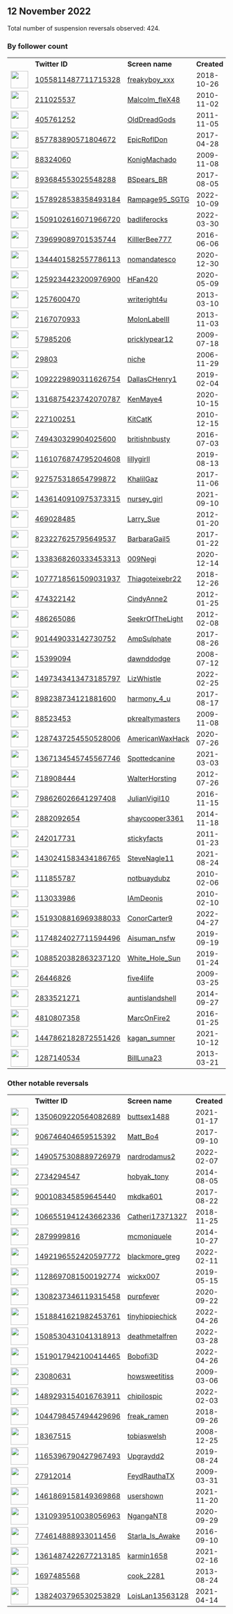 
## 12 November 2022
Total number of suspension reversals observed: 424.

### By follower count
<table><tr><th></th><th align="left">Twitter ID</th><th align="left">Screen name</th>
<th align="left">Created</th><th align="left">Status</th><th align="left">Suspended</th><th align="left">Followers</th>
<tr><td><a href="https://pbs.twimg.com/profile_images/1623220070649565187/abcVk-Of_normal.jpg"><img src="https://pbs.twimg.com/profile_images/1623220070649565187/abcVk-Of_normal.jpg" width="40px" height="40px" align="center"/></a></td><td><a href="https://twitter.com/intent/user?user_id=1055811487711715328">1055811487711715328</a></td><td><a href="https://twitter.com/freakyboy_xxx">freakyboy_xxx</a></td><td>2018-10-26</td><td align="center"></td><td></td><td>145526</td></tr>
<tr><td><a href="https://pbs.twimg.com/profile_images/1648679401897197570/P8E-KK7Z_normal.jpg"><img src="https://pbs.twimg.com/profile_images/1648679401897197570/P8E-KK7Z_normal.jpg" width="40px" height="40px" align="center"/></a></td><td><a href="https://twitter.com/intent/user?user_id=211025537">211025537</a></td><td><a href="https://twitter.com/Malcolm_fleX48">Malcolm_fleX48</a></td><td>2010-11-02</td><td align="center"></td><td></td><td>116741</td></tr>
<tr><td><a href="https://pbs.twimg.com/profile_images/1610851793214242817/HAxl-RMJ_normal.jpg"><img src="https://pbs.twimg.com/profile_images/1610851793214242817/HAxl-RMJ_normal.jpg" width="40px" height="40px" align="center"/></a></td><td><a href="https://twitter.com/intent/user?user_id=405761252">405761252</a></td><td><a href="https://twitter.com/OldDreadGods">OldDreadGods</a></td><td>2011-11-05</td><td align="center"></td><td></td><td>68254</td></tr>
<tr><td><a href="https://pbs.twimg.com/profile_images/1227455085778698246/nvd8qfqK_normal.jpg"><img src="https://pbs.twimg.com/profile_images/1227455085778698246/nvd8qfqK_normal.jpg" width="40px" height="40px" align="center"/></a></td><td><a href="https://twitter.com/intent/user?user_id=857783890571804672">857783890571804672</a></td><td><a href="https://twitter.com/EpicRoflDon">EpicRoflDon</a></td><td>2017-04-28</td><td align="center"></td><td></td><td>33713</td></tr>
<tr><td><a href="https://pbs.twimg.com/profile_images/1617314153491750914/EpcJMsJE_normal.jpg"><img src="https://pbs.twimg.com/profile_images/1617314153491750914/EpcJMsJE_normal.jpg" width="40px" height="40px" align="center"/></a></td><td><a href="https://twitter.com/intent/user?user_id=88324060">88324060</a></td><td><a href="https://twitter.com/KonigMachado">KonigMachado</a></td><td>2009-11-08</td><td align="center"></td><td>2022-10-27</td><td>29549</td></tr>
<tr><td><a href="https://pbs.twimg.com/profile_images/1591441841706115072/ef7uvEA-_normal.jpg"><img src="https://pbs.twimg.com/profile_images/1591441841706115072/ef7uvEA-_normal.jpg" width="40px" height="40px" align="center"/></a></td><td><a href="https://twitter.com/intent/user?user_id=893684553025548288">893684553025548288</a></td><td><a href="https://twitter.com/BSpears_BR">BSpears_BR</a></td><td>2017-08-05</td><td align="center"></td><td></td><td>21316</td></tr>
<tr><td><a href="https://pbs.twimg.com/profile_images/1606672322131369986/u5AxyVV5_normal.jpg"><img src="https://pbs.twimg.com/profile_images/1606672322131369986/u5AxyVV5_normal.jpg" width="40px" height="40px" align="center"/></a></td><td><a href="https://twitter.com/intent/user?user_id=1578928538358493184">1578928538358493184</a></td><td><a href="https://twitter.com/Rampage95_SGTG">Rampage95_SGTG</a></td><td>2022-10-09</td><td align="center">🚫</td><td>2022-11-10</td><td>20835</td></tr>
<tr><td><a href="https://pbs.twimg.com/profile_images/1650558222397235215/qOvzjuCm_normal.jpg"><img src="https://pbs.twimg.com/profile_images/1650558222397235215/qOvzjuCm_normal.jpg" width="40px" height="40px" align="center"/></a></td><td><a href="https://twitter.com/intent/user?user_id=1509102616071966720">1509102616071966720</a></td><td><a href="https://twitter.com/badliferocks">badliferocks</a></td><td>2022-03-30</td><td align="center"></td><td>2022-10-29</td><td>19514</td></tr>
<tr><td><a href="https://pbs.twimg.com/profile_images/1139652838815084544/DOjUYWqC_normal.jpg"><img src="https://pbs.twimg.com/profile_images/1139652838815084544/DOjUYWqC_normal.jpg" width="40px" height="40px" align="center"/></a></td><td><a href="https://twitter.com/intent/user?user_id=739699089701535744">739699089701535744</a></td><td><a href="https://twitter.com/KilllerBee777">KilllerBee777</a></td><td>2016-06-06</td><td align="center"></td><td>2022-10-29</td><td>19497</td></tr>
<tr><td><a href="https://pbs.twimg.com/profile_images/1612516111383408640/hhCuqVU9_normal.jpg"><img src="https://pbs.twimg.com/profile_images/1612516111383408640/hhCuqVU9_normal.jpg" width="40px" height="40px" align="center"/></a></td><td><a href="https://twitter.com/intent/user?user_id=1344401582557786113">1344401582557786113</a></td><td><a href="https://twitter.com/nomandatesco">nomandatesco</a></td><td>2020-12-30</td><td align="center"></td><td>2022-11-01</td><td>18920</td></tr>
<tr><td><a href="https://pbs.twimg.com/profile_images/1259234661257097217/xL4cO9zH_normal.jpg"><img src="https://pbs.twimg.com/profile_images/1259234661257097217/xL4cO9zH_normal.jpg" width="40px" height="40px" align="center"/></a></td><td><a href="https://twitter.com/intent/user?user_id=1259234423200976900">1259234423200976900</a></td><td><a href="https://twitter.com/HFan420">HFan420</a></td><td>2020-05-09</td><td align="center"></td><td>2022-10-19</td><td>11066</td></tr>
<tr><td><a href="https://pbs.twimg.com/profile_images/1106759460754808832/G5zq2h4J_normal.png"><img src="https://pbs.twimg.com/profile_images/1106759460754808832/G5zq2h4J_normal.png" width="40px" height="40px" align="center"/></a></td><td><a href="https://twitter.com/intent/user?user_id=1257600470">1257600470</a></td><td><a href="https://twitter.com/writeright4u">writeright4u</a></td><td>2013-03-10</td><td align="center"></td><td>2022-10-29</td><td>10753</td></tr>
<tr><td><a href="https://pbs.twimg.com/profile_images/1534222504625053699/rdyDauQE_normal.jpg"><img src="https://pbs.twimg.com/profile_images/1534222504625053699/rdyDauQE_normal.jpg" width="40px" height="40px" align="center"/></a></td><td><a href="https://twitter.com/intent/user?user_id=2167070933">2167070933</a></td><td><a href="https://twitter.com/MolonLabeIII">MolonLabeIII</a></td><td>2013-11-03</td><td align="center"></td><td>2022-09-19</td><td>8619</td></tr>
<tr><td><a href="https://pbs.twimg.com/profile_images/1591450095542730753/jgqPtecy_normal.jpg"><img src="https://pbs.twimg.com/profile_images/1591450095542730753/jgqPtecy_normal.jpg" width="40px" height="40px" align="center"/></a></td><td><a href="https://twitter.com/intent/user?user_id=57985206">57985206</a></td><td><a href="https://twitter.com/pricklypear12">pricklypear12</a></td><td>2009-07-18</td><td align="center"></td><td>2022-05-06</td><td>8594</td></tr>
<tr><td><a href="https://pbs.twimg.com/profile_images/1255195320318918662/E3xn8pNH_normal.jpg"><img src="https://pbs.twimg.com/profile_images/1255195320318918662/E3xn8pNH_normal.jpg" width="40px" height="40px" align="center"/></a></td><td><a href="https://twitter.com/intent/user?user_id=29803">29803</a></td><td><a href="https://twitter.com/niche">niche</a></td><td>2006-11-29</td><td align="center">👋</td><td></td><td>8200</td></tr>
<tr><td><a href="https://pbs.twimg.com/profile_images/1542532093594443778/pcsdShba_normal.jpg"><img src="https://pbs.twimg.com/profile_images/1542532093594443778/pcsdShba_normal.jpg" width="40px" height="40px" align="center"/></a></td><td><a href="https://twitter.com/intent/user?user_id=1092229890311626754">1092229890311626754</a></td><td><a href="https://twitter.com/DallasCHenry1">DallasCHenry1</a></td><td>2019-02-04</td><td align="center"></td><td>2022-10-29</td><td>6698</td></tr>
<tr><td><a href="https://pbs.twimg.com/profile_images/1316875989289295874/FfYGVAkk_normal.jpg"><img src="https://pbs.twimg.com/profile_images/1316875989289295874/FfYGVAkk_normal.jpg" width="40px" height="40px" align="center"/></a></td><td><a href="https://twitter.com/intent/user?user_id=1316875423742070787">1316875423742070787</a></td><td><a href="https://twitter.com/KenMaye4">KenMaye4</a></td><td>2020-10-15</td><td align="center"></td><td></td><td>5694</td></tr>
<tr><td><a href="https://pbs.twimg.com/profile_images/1147310119035842560/LfsM1l0Z_normal.jpg"><img src="https://pbs.twimg.com/profile_images/1147310119035842560/LfsM1l0Z_normal.jpg" width="40px" height="40px" align="center"/></a></td><td><a href="https://twitter.com/intent/user?user_id=227100251">227100251</a></td><td><a href="https://twitter.com/KitCatK">KitCatK</a></td><td>2010-12-15</td><td align="center"></td><td></td><td>5385</td></tr>
<tr><td><a href="https://pbs.twimg.com/profile_images/1039110258738819073/jn5aGtcX_normal.jpg"><img src="https://pbs.twimg.com/profile_images/1039110258738819073/jn5aGtcX_normal.jpg" width="40px" height="40px" align="center"/></a></td><td><a href="https://twitter.com/intent/user?user_id=749430329904025600">749430329904025600</a></td><td><a href="https://twitter.com/britishnbusty">britishnbusty</a></td><td>2016-07-03</td><td align="center">🔒🚫</td><td>2022-10-16</td><td>5286</td></tr>
<tr><td><a href="https://pbs.twimg.com/profile_images/1622608385274249217/aHx3yXgL_normal.jpg"><img src="https://pbs.twimg.com/profile_images/1622608385274249217/aHx3yXgL_normal.jpg" width="40px" height="40px" align="center"/></a></td><td><a href="https://twitter.com/intent/user?user_id=1161076874795204608">1161076874795204608</a></td><td><a href="https://twitter.com/lillygirll">lillygirll</a></td><td>2019-08-13</td><td align="center"></td><td>2022-10-29</td><td>5170</td></tr>
<tr><td><a href="https://pbs.twimg.com/profile_images/1607141409441677313/WKdjskJB_normal.jpg"><img src="https://pbs.twimg.com/profile_images/1607141409441677313/WKdjskJB_normal.jpg" width="40px" height="40px" align="center"/></a></td><td><a href="https://twitter.com/intent/user?user_id=927575318654799872">927575318654799872</a></td><td><a href="https://twitter.com/KhalilGaz">KhalilGaz</a></td><td>2017-11-06</td><td align="center"></td><td></td><td>4599</td></tr>
<tr><td><a href="https://pbs.twimg.com/profile_images/1594703242612686849/3bLvfPXD_normal.jpg"><img src="https://pbs.twimg.com/profile_images/1594703242612686849/3bLvfPXD_normal.jpg" width="40px" height="40px" align="center"/></a></td><td><a href="https://twitter.com/intent/user?user_id=1436140910975373315">1436140910975373315</a></td><td><a href="https://twitter.com/nursey_girl">nursey_girl</a></td><td>2021-09-10</td><td align="center"></td><td>2022-10-20</td><td>4216</td></tr>
<tr><td><a href="https://pbs.twimg.com/profile_images/1347686564734840835/V1su_VCO_normal.jpg"><img src="https://pbs.twimg.com/profile_images/1347686564734840835/V1su_VCO_normal.jpg" width="40px" height="40px" align="center"/></a></td><td><a href="https://twitter.com/intent/user?user_id=469028485">469028485</a></td><td><a href="https://twitter.com/Larry_Sue">Larry_Sue</a></td><td>2012-01-20</td><td align="center"></td><td></td><td>4197</td></tr>
<tr><td><a href="https://pbs.twimg.com/profile_images/1010652411680165890/ugMg5KdS_normal.jpg"><img src="https://pbs.twimg.com/profile_images/1010652411680165890/ugMg5KdS_normal.jpg" width="40px" height="40px" align="center"/></a></td><td><a href="https://twitter.com/intent/user?user_id=823227625795649537">823227625795649537</a></td><td><a href="https://twitter.com/BarbaraGail5">BarbaraGail5</a></td><td>2017-01-22</td><td align="center"></td><td></td><td>4143</td></tr>
<tr><td><a href="https://pbs.twimg.com/profile_images/1636772147564621824/kVGXW37y_normal.jpg"><img src="https://pbs.twimg.com/profile_images/1636772147564621824/kVGXW37y_normal.jpg" width="40px" height="40px" align="center"/></a></td><td><a href="https://twitter.com/intent/user?user_id=1338368260333453313">1338368260333453313</a></td><td><a href="https://twitter.com/009Negi">009Negi</a></td><td>2020-12-14</td><td align="center"></td><td>2022-11-06</td><td>4085</td></tr>
<tr><td><a href="https://pbs.twimg.com/profile_images/1424075748143472644/3Df24WkH_normal.jpg"><img src="https://pbs.twimg.com/profile_images/1424075748143472644/3Df24WkH_normal.jpg" width="40px" height="40px" align="center"/></a></td><td><a href="https://twitter.com/intent/user?user_id=1077718561509031937">1077718561509031937</a></td><td><a href="https://twitter.com/Thiagoteixebr22">Thiagoteixebr22</a></td><td>2018-12-26</td><td align="center"></td><td>2022-10-12</td><td>4071</td></tr>
<tr><td><a href="https://pbs.twimg.com/profile_images/1372301116856229893/YcYm42zi_normal.jpg"><img src="https://pbs.twimg.com/profile_images/1372301116856229893/YcYm42zi_normal.jpg" width="40px" height="40px" align="center"/></a></td><td><a href="https://twitter.com/intent/user?user_id=474322142">474322142</a></td><td><a href="https://twitter.com/CindyAnne2">CindyAnne2</a></td><td>2012-01-25</td><td align="center"></td><td>2022-10-28</td><td>4065</td></tr>
<tr><td><a href="https://pbs.twimg.com/profile_images/1226346808835657728/Qwzmteme_normal.jpg"><img src="https://pbs.twimg.com/profile_images/1226346808835657728/Qwzmteme_normal.jpg" width="40px" height="40px" align="center"/></a></td><td><a href="https://twitter.com/intent/user?user_id=486265086">486265086</a></td><td><a href="https://twitter.com/SeekrOfTheLight">SeekrOfTheLight</a></td><td>2012-02-08</td><td align="center"></td><td></td><td>3820</td></tr>
<tr><td><a href="https://pbs.twimg.com/profile_images/1340680120391102470/ZOsl74gS_normal.jpg"><img src="https://pbs.twimg.com/profile_images/1340680120391102470/ZOsl74gS_normal.jpg" width="40px" height="40px" align="center"/></a></td><td><a href="https://twitter.com/intent/user?user_id=901449033142730752">901449033142730752</a></td><td><a href="https://twitter.com/AmpSulphate">AmpSulphate</a></td><td>2017-08-26</td><td align="center"></td><td>2022-11-03</td><td>3430</td></tr>
<tr><td><a href="https://pbs.twimg.com/profile_images/1545819702345211904/FWubjXdQ_normal.jpg"><img src="https://pbs.twimg.com/profile_images/1545819702345211904/FWubjXdQ_normal.jpg" width="40px" height="40px" align="center"/></a></td><td><a href="https://twitter.com/intent/user?user_id=15399094">15399094</a></td><td><a href="https://twitter.com/dawnddodge">dawnddodge</a></td><td>2008-07-12</td><td align="center"></td><td>2022-10-29</td><td>3407</td></tr>
<tr><td><a href="https://pbs.twimg.com/profile_images/1639362317015199744/gCs4O0tj_normal.jpg"><img src="https://pbs.twimg.com/profile_images/1639362317015199744/gCs4O0tj_normal.jpg" width="40px" height="40px" align="center"/></a></td><td><a href="https://twitter.com/intent/user?user_id=1497343413473185797">1497343413473185797</a></td><td><a href="https://twitter.com/LizWhistle">LizWhistle</a></td><td>2022-02-25</td><td align="center"></td><td>2022-10-29</td><td>3221</td></tr>
<tr><td><a href="https://pbs.twimg.com/profile_images/1300111532802498561/e2ZNT4Tk_normal.jpg"><img src="https://pbs.twimg.com/profile_images/1300111532802498561/e2ZNT4Tk_normal.jpg" width="40px" height="40px" align="center"/></a></td><td><a href="https://twitter.com/intent/user?user_id=898238734121881600">898238734121881600</a></td><td><a href="https://twitter.com/harmony_4_u">harmony_4_u</a></td><td>2017-08-17</td><td align="center"></td><td></td><td>3155</td></tr>
<tr><td><a href="https://pbs.twimg.com/profile_images/574943253834809344/9oHq3Cg1_normal.jpeg"><img src="https://pbs.twimg.com/profile_images/574943253834809344/9oHq3Cg1_normal.jpeg" width="40px" height="40px" align="center"/></a></td><td><a href="https://twitter.com/intent/user?user_id=88523453">88523453</a></td><td><a href="https://twitter.com/pkrealtymasters">pkrealtymasters</a></td><td>2009-11-08</td><td align="center"></td><td>2022-06-12</td><td>3151</td></tr>
<tr><td><a href="https://pbs.twimg.com/profile_images/1462273730307108864/ZK4-DdAh_normal.jpg"><img src="https://pbs.twimg.com/profile_images/1462273730307108864/ZK4-DdAh_normal.jpg" width="40px" height="40px" align="center"/></a></td><td><a href="https://twitter.com/intent/user?user_id=1287437254550528006">1287437254550528006</a></td><td><a href="https://twitter.com/AmericanWaxHack">AmericanWaxHack</a></td><td>2020-07-26</td><td align="center"></td><td>2022-10-29</td><td>3120</td></tr>
<tr><td><a href="https://pbs.twimg.com/profile_images/1367134708635635713/jAspj9qx_normal.jpg"><img src="https://pbs.twimg.com/profile_images/1367134708635635713/jAspj9qx_normal.jpg" width="40px" height="40px" align="center"/></a></td><td><a href="https://twitter.com/intent/user?user_id=1367134545745567746">1367134545745567746</a></td><td><a href="https://twitter.com/Spottedcanine">Spottedcanine</a></td><td>2021-03-03</td><td align="center"></td><td>2022-11-11</td><td>2929</td></tr>
<tr><td><a href="https://pbs.twimg.com/profile_images/378800000695874996/63bfc9d554113bab70883c1ff8be4ab5_normal.jpeg"><img src="https://pbs.twimg.com/profile_images/378800000695874996/63bfc9d554113bab70883c1ff8be4ab5_normal.jpeg" width="40px" height="40px" align="center"/></a></td><td><a href="https://twitter.com/intent/user?user_id=718908444">718908444</a></td><td><a href="https://twitter.com/WalterHorsting">WalterHorsting</a></td><td>2012-07-26</td><td align="center"></td><td></td><td>2885</td></tr>
<tr><td><a href="https://pbs.twimg.com/profile_images/1659382118198177792/8sI6LLK6_normal.jpg"><img src="https://pbs.twimg.com/profile_images/1659382118198177792/8sI6LLK6_normal.jpg" width="40px" height="40px" align="center"/></a></td><td><a href="https://twitter.com/intent/user?user_id=798626026641297408">798626026641297408</a></td><td><a href="https://twitter.com/JulianVigil10">JulianVigil10</a></td><td>2016-11-15</td><td align="center"></td><td>2022-10-29</td><td>2785</td></tr>
<tr><td><a href="https://pbs.twimg.com/profile_images/1179918463701262336/Gc2yrbDO_normal.jpg"><img src="https://pbs.twimg.com/profile_images/1179918463701262336/Gc2yrbDO_normal.jpg" width="40px" height="40px" align="center"/></a></td><td><a href="https://twitter.com/intent/user?user_id=2882092654">2882092654</a></td><td><a href="https://twitter.com/shaycooper3361">shaycooper3361</a></td><td>2014-11-18</td><td align="center"></td><td>2022-10-29</td><td>2679</td></tr>
<tr><td><a href="https://pbs.twimg.com/profile_images/636171403029381124/7EvLfbTe_normal.jpg"><img src="https://pbs.twimg.com/profile_images/636171403029381124/7EvLfbTe_normal.jpg" width="40px" height="40px" align="center"/></a></td><td><a href="https://twitter.com/intent/user?user_id=242017731">242017731</a></td><td><a href="https://twitter.com/stickyfacts">stickyfacts</a></td><td>2011-01-23</td><td align="center"></td><td></td><td>2657</td></tr>
<tr><td><a href="https://pbs.twimg.com/profile_images/1601951840232509441/RwXjZlfT_normal.jpg"><img src="https://pbs.twimg.com/profile_images/1601951840232509441/RwXjZlfT_normal.jpg" width="40px" height="40px" align="center"/></a></td><td><a href="https://twitter.com/intent/user?user_id=1430241583434186765">1430241583434186765</a></td><td><a href="https://twitter.com/SteveNagle11">SteveNagle11</a></td><td>2021-08-24</td><td align="center"></td><td>2022-10-29</td><td>2596</td></tr>
<tr><td><a href="https://pbs.twimg.com/profile_images/1511112585290174473/yzQIwwJw_normal.jpg"><img src="https://pbs.twimg.com/profile_images/1511112585290174473/yzQIwwJw_normal.jpg" width="40px" height="40px" align="center"/></a></td><td><a href="https://twitter.com/intent/user?user_id=111855787">111855787</a></td><td><a href="https://twitter.com/notbuaydubz">notbuaydubz</a></td><td>2010-02-06</td><td align="center"></td><td></td><td>2558</td></tr>
<tr><td><a href="https://pbs.twimg.com/profile_images/1633907864732352520/zdcm-Le7_normal.jpg"><img src="https://pbs.twimg.com/profile_images/1633907864732352520/zdcm-Le7_normal.jpg" width="40px" height="40px" align="center"/></a></td><td><a href="https://twitter.com/intent/user?user_id=113033986">113033986</a></td><td><a href="https://twitter.com/IAmDeonis">IAmDeonis</a></td><td>2010-02-10</td><td align="center"></td><td></td><td>2535</td></tr>
<tr><td><a href="https://pbs.twimg.com/profile_images/1519371834768035840/aS1yamQ6_normal.jpg"><img src="https://pbs.twimg.com/profile_images/1519371834768035840/aS1yamQ6_normal.jpg" width="40px" height="40px" align="center"/></a></td><td><a href="https://twitter.com/intent/user?user_id=1519308816969388033">1519308816969388033</a></td><td><a href="https://twitter.com/ConorCarter9">ConorCarter9</a></td><td>2022-04-27</td><td align="center"></td><td>2022-10-20</td><td>2534</td></tr>
<tr><td><a href="https://pbs.twimg.com/profile_images/1591052667983388673/dbr9a9Uc_normal.jpg"><img src="https://pbs.twimg.com/profile_images/1591052667983388673/dbr9a9Uc_normal.jpg" width="40px" height="40px" align="center"/></a></td><td><a href="https://twitter.com/intent/user?user_id=1174824027711594496">1174824027711594496</a></td><td><a href="https://twitter.com/Aisuman_nsfw">Aisuman_nsfw</a></td><td>2019-09-19</td><td align="center">🚫</td><td>2022-09-04</td><td>2475</td></tr>
<tr><td><a href="https://pbs.twimg.com/profile_images/1460275374554861571/MuOPNQks_normal.jpg"><img src="https://pbs.twimg.com/profile_images/1460275374554861571/MuOPNQks_normal.jpg" width="40px" height="40px" align="center"/></a></td><td><a href="https://twitter.com/intent/user?user_id=1088520382863237120">1088520382863237120</a></td><td><a href="https://twitter.com/White_Hole_Sun">White_Hole_Sun</a></td><td>2019-01-24</td><td align="center"></td><td>2022-03-16</td><td>2458</td></tr>
<tr><td><a href="https://pbs.twimg.com/profile_images/586715474802540544/MVhMRgFu_normal.jpg"><img src="https://pbs.twimg.com/profile_images/586715474802540544/MVhMRgFu_normal.jpg" width="40px" height="40px" align="center"/></a></td><td><a href="https://twitter.com/intent/user?user_id=26446826">26446826</a></td><td><a href="https://twitter.com/five4life">five4life</a></td><td>2009-03-25</td><td align="center"></td><td></td><td>2434</td></tr>
<tr><td><a href="https://pbs.twimg.com/profile_images/1630577820274667520/A7C80eUL_normal.jpg"><img src="https://pbs.twimg.com/profile_images/1630577820274667520/A7C80eUL_normal.jpg" width="40px" height="40px" align="center"/></a></td><td><a href="https://twitter.com/intent/user?user_id=2833521271">2833521271</a></td><td><a href="https://twitter.com/auntislandshell">auntislandshell</a></td><td>2014-09-27</td><td align="center"></td><td>2022-10-21</td><td>2322</td></tr>
<tr><td><a href="https://pbs.twimg.com/profile_images/1217811869135753217/EIX6W2Gm_normal.jpg"><img src="https://pbs.twimg.com/profile_images/1217811869135753217/EIX6W2Gm_normal.jpg" width="40px" height="40px" align="center"/></a></td><td><a href="https://twitter.com/intent/user?user_id=4810807358">4810807358</a></td><td><a href="https://twitter.com/MarcOnFire2">MarcOnFire2</a></td><td>2016-01-25</td><td align="center"></td><td></td><td>2316</td></tr>
<tr><td><a href="https://pbs.twimg.com/profile_images/1454636497559244800/PZKxgX82_normal.jpg"><img src="https://pbs.twimg.com/profile_images/1454636497559244800/PZKxgX82_normal.jpg" width="40px" height="40px" align="center"/></a></td><td><a href="https://twitter.com/intent/user?user_id=1447862182872551426">1447862182872551426</a></td><td><a href="https://twitter.com/kagan_sumner">kagan_sumner</a></td><td>2021-10-12</td><td align="center">🚫</td><td>2022-09-22</td><td>2278</td></tr>
<tr><td><a href="https://pbs.twimg.com/profile_images/1612143721809584128/QiQ8eS6y_normal.jpg"><img src="https://pbs.twimg.com/profile_images/1612143721809584128/QiQ8eS6y_normal.jpg" width="40px" height="40px" align="center"/></a></td><td><a href="https://twitter.com/intent/user?user_id=1287140534">1287140534</a></td><td><a href="https://twitter.com/BillLuna23">BillLuna23</a></td><td>2013-03-21</td><td align="center"></td><td>2022-10-29</td><td>2277</td></tr>
</table>

### Other notable reversals
<table><tr><th></th><th align="left">Twitter ID</th><th align="left">Screen name</th>
<th align="left">Created</th><th align="left">Status</th><th align="left">Suspended</th><th align="left">Followers</th>
<tr><td><a href="https://pbs.twimg.com/profile_images/1362877312463740928/I15x8feD_normal.jpg"><img src="https://pbs.twimg.com/profile_images/1362877312463740928/I15x8feD_normal.jpg" width="40px" height="40px" align="center"/></a></td><td><a href="https://twitter.com/intent/user?user_id=1350609220564082689">1350609220564082689</a></td><td><a href="https://twitter.com/buttsex1488">buttsex1488</a></td><td>2021-01-17</td><td align="center"></td><td></td><td>71</td></tr>
<tr><td><a href="https://pbs.twimg.com/profile_images/1351110884911960064/eGsUnKPY_normal.jpg"><img src="https://pbs.twimg.com/profile_images/1351110884911960064/eGsUnKPY_normal.jpg" width="40px" height="40px" align="center"/></a></td><td><a href="https://twitter.com/intent/user?user_id=906746404659515392">906746404659515392</a></td><td><a href="https://twitter.com/Matt_Bo4">Matt_Bo4</a></td><td>2017-09-10</td><td align="center"></td><td>2022-09-23</td><td>623</td></tr>
<tr><td><a href="https://pbs.twimg.com/profile_images/1490575720392929282/GjW5-sJH_normal.jpg"><img src="https://pbs.twimg.com/profile_images/1490575720392929282/GjW5-sJH_normal.jpg" width="40px" height="40px" align="center"/></a></td><td><a href="https://twitter.com/intent/user?user_id=1490575308889726979">1490575308889726979</a></td><td><a href="https://twitter.com/nardrodamus2">nardrodamus2</a></td><td>2022-02-07</td><td align="center"></td><td>2022-10-20</td><td>70</td></tr>
<tr><td><a href="https://pbs.twimg.com/profile_images/1025740301678215173/HGOxKlqg_normal.jpg"><img src="https://pbs.twimg.com/profile_images/1025740301678215173/HGOxKlqg_normal.jpg" width="40px" height="40px" align="center"/></a></td><td><a href="https://twitter.com/intent/user?user_id=2734294547">2734294547</a></td><td><a href="https://twitter.com/hobyak_tony">hobyak_tony</a></td><td>2014-08-05</td><td align="center"></td><td>2022-10-29</td><td>1582</td></tr>
<tr><td><a href="https://pbs.twimg.com/profile_images/1593635441307136000/3W4kEXT7_normal.jpg"><img src="https://pbs.twimg.com/profile_images/1593635441307136000/3W4kEXT7_normal.jpg" width="40px" height="40px" align="center"/></a></td><td><a href="https://twitter.com/intent/user?user_id=900108345859645440">900108345859645440</a></td><td><a href="https://twitter.com/mkdka601">mkdka601</a></td><td>2017-08-22</td><td align="center">🔒👋</td><td>2022-11-02</td><td>1183</td></tr>
<tr><td><a href="https://pbs.twimg.com/profile_images/1066560670907293697/qiuzCTOE_normal.jpg"><img src="https://pbs.twimg.com/profile_images/1066560670907293697/qiuzCTOE_normal.jpg" width="40px" height="40px" align="center"/></a></td><td><a href="https://twitter.com/intent/user?user_id=1066551941243662336">1066551941243662336</a></td><td><a href="https://twitter.com/Catheri17371327">Catheri17371327</a></td><td>2018-11-25</td><td align="center"></td><td>2022-10-29</td><td>2135</td></tr>
<tr><td><a href="https://pbs.twimg.com/profile_images/1572948945923444736/T48dNVwV_normal.jpg"><img src="https://pbs.twimg.com/profile_images/1572948945923444736/T48dNVwV_normal.jpg" width="40px" height="40px" align="center"/></a></td><td><a href="https://twitter.com/intent/user?user_id=2879999816">2879999816</a></td><td><a href="https://twitter.com/mcmoniquele">mcmoniquele</a></td><td>2014-10-27</td><td align="center"></td><td>2022-10-29</td><td>1585</td></tr>
<tr><td><a href="https://pbs.twimg.com/profile_images/1492196699372142594/h7asRg29_normal.png"><img src="https://pbs.twimg.com/profile_images/1492196699372142594/h7asRg29_normal.png" width="40px" height="40px" align="center"/></a></td><td><a href="https://twitter.com/intent/user?user_id=1492196552420597772">1492196552420597772</a></td><td><a href="https://twitter.com/blackmore_greg">blackmore_greg</a></td><td>2022-02-11</td><td align="center"></td><td>2022-10-20</td><td>741</td></tr>
<tr><td><a href="https://pbs.twimg.com/profile_images/1261524743850688514/IQ1RXQTS_normal.jpg"><img src="https://pbs.twimg.com/profile_images/1261524743850688514/IQ1RXQTS_normal.jpg" width="40px" height="40px" align="center"/></a></td><td><a href="https://twitter.com/intent/user?user_id=1128697081500192774">1128697081500192774</a></td><td><a href="https://twitter.com/wickx007">wickx007</a></td><td>2019-05-15</td><td align="center">🔒</td><td>2022-10-29</td><td>628</td></tr>
<tr><td><a href="https://pbs.twimg.com/profile_images/1354144139391201280/C_K5_tq5_normal.jpg"><img src="https://pbs.twimg.com/profile_images/1354144139391201280/C_K5_tq5_normal.jpg" width="40px" height="40px" align="center"/></a></td><td><a href="https://twitter.com/intent/user?user_id=1308237346119315458">1308237346119315458</a></td><td><a href="https://twitter.com/purpfever">purpfever</a></td><td>2020-09-22</td><td align="center"></td><td>2022-03-17</td><td>333</td></tr>
<tr><td><a href="https://pbs.twimg.com/profile_images/1518842065144197125/ezx8KCYU_normal.jpg"><img src="https://pbs.twimg.com/profile_images/1518842065144197125/ezx8KCYU_normal.jpg" width="40px" height="40px" align="center"/></a></td><td><a href="https://twitter.com/intent/user?user_id=1518841621982453761">1518841621982453761</a></td><td><a href="https://twitter.com/tinyhippiechick">tinyhippiechick</a></td><td>2022-04-26</td><td align="center"></td><td>2022-10-20</td><td>1346</td></tr>
<tr><td><a href="https://pbs.twimg.com/profile_images/1518982266285789185/FIQNjLLN_normal.jpg"><img src="https://pbs.twimg.com/profile_images/1518982266285789185/FIQNjLLN_normal.jpg" width="40px" height="40px" align="center"/></a></td><td><a href="https://twitter.com/intent/user?user_id=1508530431041318913">1508530431041318913</a></td><td><a href="https://twitter.com/deathmetalfren">deathmetalfren</a></td><td>2022-03-28</td><td align="center"></td><td>2022-07-20</td><td>432</td></tr>
<tr><td><a href="https://pbs.twimg.com/profile_images/1521135018004865029/XQVfG53-_normal.jpg"><img src="https://pbs.twimg.com/profile_images/1521135018004865029/XQVfG53-_normal.jpg" width="40px" height="40px" align="center"/></a></td><td><a href="https://twitter.com/intent/user?user_id=1519017942100414465">1519017942100414465</a></td><td><a href="https://twitter.com/Bobofi3D">Bobofi3D</a></td><td>2022-04-26</td><td align="center"></td><td>2022-10-20</td><td>880</td></tr>
<tr><td><a href="https://pbs.twimg.com/profile_images/1655353343613566978/_zM_2Moe_normal.jpg"><img src="https://pbs.twimg.com/profile_images/1655353343613566978/_zM_2Moe_normal.jpg" width="40px" height="40px" align="center"/></a></td><td><a href="https://twitter.com/intent/user?user_id=23080631">23080631</a></td><td><a href="https://twitter.com/howsweetitiss">howsweetitiss</a></td><td>2009-03-06</td><td align="center"></td><td>2022-05-24</td><td>1481</td></tr>
<tr><td><a href="https://pbs.twimg.com/profile_images/1649993375561445376/N8MPo-NY_normal.jpg"><img src="https://pbs.twimg.com/profile_images/1649993375561445376/N8MPo-NY_normal.jpg" width="40px" height="40px" align="center"/></a></td><td><a href="https://twitter.com/intent/user?user_id=1489293154016763911">1489293154016763911</a></td><td><a href="https://twitter.com/chipilospic">chipilospic</a></td><td>2022-02-03</td><td align="center"></td><td>2022-06-01</td><td>413</td></tr>
<tr><td><a href="https://pbs.twimg.com/profile_images/1044800793604308992/y2zZVVAQ_normal.jpg"><img src="https://pbs.twimg.com/profile_images/1044800793604308992/y2zZVVAQ_normal.jpg" width="40px" height="40px" align="center"/></a></td><td><a href="https://twitter.com/intent/user?user_id=1044798457494429696">1044798457494429696</a></td><td><a href="https://twitter.com/freak_ramen">freak_ramen</a></td><td>2018-09-26</td><td align="center"></td><td>2022-08-03</td><td>176</td></tr>
<tr><td><a href="https://pbs.twimg.com/profile_images/1655990387968983040/QM98ehoO_normal.jpg"><img src="https://pbs.twimg.com/profile_images/1655990387968983040/QM98ehoO_normal.jpg" width="40px" height="40px" align="center"/></a></td><td><a href="https://twitter.com/intent/user?user_id=18367515">18367515</a></td><td><a href="https://twitter.com/tobiaswelsh">tobiaswelsh</a></td><td>2008-12-25</td><td align="center"></td><td>2022-10-29</td><td>1162</td></tr>
<tr><td><a href="https://pbs.twimg.com/profile_images/1652417592546545668/R2czboK1_normal.jpg"><img src="https://pbs.twimg.com/profile_images/1652417592546545668/R2czboK1_normal.jpg" width="40px" height="40px" align="center"/></a></td><td><a href="https://twitter.com/intent/user?user_id=1165396790427967493">1165396790427967493</a></td><td><a href="https://twitter.com/Upgraydd2">Upgraydd2</a></td><td>2019-08-24</td><td align="center"></td><td></td><td>76</td></tr>
<tr><td><a href="https://pbs.twimg.com/profile_images/1516832940596027395/TPBtPUAP_normal.jpg"><img src="https://pbs.twimg.com/profile_images/1516832940596027395/TPBtPUAP_normal.jpg" width="40px" height="40px" align="center"/></a></td><td><a href="https://twitter.com/intent/user?user_id=27912014">27912014</a></td><td><a href="https://twitter.com/FeydRauthaTX">FeydRauthaTX</a></td><td>2009-03-31</td><td align="center"></td><td>2022-08-12</td><td>117</td></tr>
<tr><td><a href="https://pbs.twimg.com/profile_images/1462444328903749640/WgJm0mf6_normal.jpg"><img src="https://pbs.twimg.com/profile_images/1462444328903749640/WgJm0mf6_normal.jpg" width="40px" height="40px" align="center"/></a></td><td><a href="https://twitter.com/intent/user?user_id=1461869158149369868">1461869158149369868</a></td><td><a href="https://twitter.com/usershown">usershown</a></td><td>2021-11-20</td><td align="center"></td><td>2022-10-27</td><td>7</td></tr>
<tr><td><a href="https://pbs.twimg.com/profile_images/1354277972367335425/L2SE_R7c_normal.jpg"><img src="https://pbs.twimg.com/profile_images/1354277972367335425/L2SE_R7c_normal.jpg" width="40px" height="40px" align="center"/></a></td><td><a href="https://twitter.com/intent/user?user_id=1310939510038056963">1310939510038056963</a></td><td><a href="https://twitter.com/NgangaNT8">NgangaNT8</a></td><td>2020-09-29</td><td align="center"></td><td>2022-10-29</td><td>1162</td></tr>
<tr><td><a href="https://pbs.twimg.com/profile_images/1347764627203969024/IcECVRI3_normal.jpg"><img src="https://pbs.twimg.com/profile_images/1347764627203969024/IcECVRI3_normal.jpg" width="40px" height="40px" align="center"/></a></td><td><a href="https://twitter.com/intent/user?user_id=774614888933011456">774614888933011456</a></td><td><a href="https://twitter.com/Starla_Is_Awake">Starla_Is_Awake</a></td><td>2016-09-10</td><td align="center"></td><td>2022-10-29</td><td>1638</td></tr>
<tr><td><a href="https://pbs.twimg.com/profile_images/1569819989305065472/yYzDwkS9_normal.jpg"><img src="https://pbs.twimg.com/profile_images/1569819989305065472/yYzDwkS9_normal.jpg" width="40px" height="40px" align="center"/></a></td><td><a href="https://twitter.com/intent/user?user_id=1361487422677213185">1361487422677213185</a></td><td><a href="https://twitter.com/karmin1658">karmin1658</a></td><td>2021-02-16</td><td align="center"></td><td>2022-10-29</td><td>1662</td></tr>
<tr><td><a href="https://pbs.twimg.com/profile_images/1613007053265698817/xz9riNVd_normal.jpg"><img src="https://pbs.twimg.com/profile_images/1613007053265698817/xz9riNVd_normal.jpg" width="40px" height="40px" align="center"/></a></td><td><a href="https://twitter.com/intent/user?user_id=1697485568">1697485568</a></td><td><a href="https://twitter.com/cook_2281">cook_2281</a></td><td>2013-08-24</td><td align="center"></td><td>2022-10-28</td><td>1597</td></tr>
<tr><td><a href="https://pbs.twimg.com/profile_images/1382729285518102531/bUrirxkL_normal.jpg"><img src="https://pbs.twimg.com/profile_images/1382729285518102531/bUrirxkL_normal.jpg" width="40px" height="40px" align="center"/></a></td><td><a href="https://twitter.com/intent/user?user_id=1382403796530253829">1382403796530253829</a></td><td><a href="https://twitter.com/LoisLan13563128">LoisLan13563128</a></td><td>2021-04-14</td><td align="center"></td><td>2022-10-29</td><td>487</td></tr>
</table>
